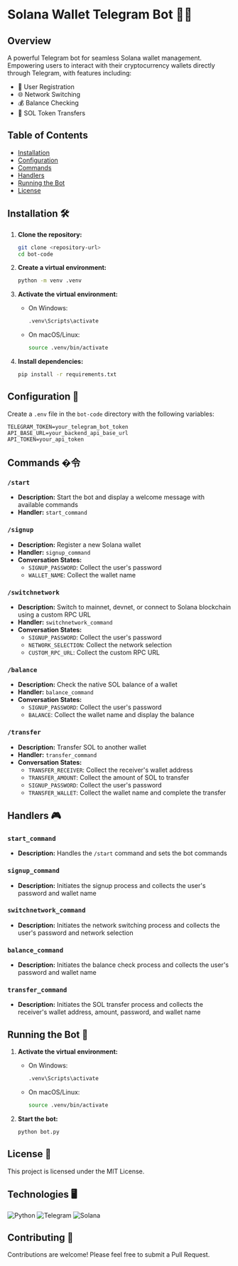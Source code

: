 # Solana Wallet Telegram Bot 🤖💸

## Overview

A powerful Telegram bot for seamless Solana wallet management. Empowering users to interact with their cryptocurrency wallets directly through Telegram, with features including:

- 📝 User Registration
- 🌐 Network Switching
- 💰 Balance Checking
- 💸 SOL Token Transfers

## Table of Contents

- [Installation](#installation)
- [Configuration](#configuration)
- [Commands](#commands)
- [Handlers](#handlers)
- [Running the Bot](#running-the-bot)
- [License](#license)

## Installation 🛠️

1. **Clone the repository:**
    ```sh
    git clone <repository-url>
    cd bot-code
    ```

2. **Create a virtual environment:**
    ```sh
    python -m venv .venv
    ```

3. **Activate the virtual environment:**
    - On Windows:
        ```sh
        .venv\Scripts\activate
        ```
    - On macOS/Linux:
        ```sh
        source .venv/bin/activate
        ```

4. **Install dependencies:**
    ```sh
    pip install -r requirements.txt
    ```

## Configuration 🔧

Create a `.env` file in the `bot-code` directory with the following variables:

```env
TELEGRAM_TOKEN=your_telegram_bot_token
API_BASE_URL=your_backend_api_base_url
API_TOKEN=your_api_token
```

## Commands �令

### `/start`
- **Description:** Start the bot and display a welcome message with available commands
- **Handler:** `start_command`

### `/signup`
- **Description:** Register a new Solana wallet
- **Handler:** `signup_command`
- **Conversation States:**
  - `SIGNUP_PASSWORD`: Collect the user's password
  - `WALLET_NAME`: Collect the wallet name

### `/switchnetwork`
- **Description:** Switch to mainnet, devnet, or connect to Solana blockchain using a custom RPC URL
- **Handler:** `switchnetwork_command`
- **Conversation States:**
  - `SIGNUP_PASSWORD`: Collect the user's password
  - `NETWORK_SELECTION`: Collect the network selection
  - `CUSTOM_RPC_URL`: Collect the custom RPC URL

### `/balance`
- **Description:** Check the native SOL balance of a wallet
- **Handler:** `balance_command`
- **Conversation States:**
  - `SIGNUP_PASSWORD`: Collect the user's password
  - `BALANCE`: Collect the wallet name and display the balance

### `/transfer`
- **Description:** Transfer SOL to another wallet
- **Handler:** `transfer_command`
- **Conversation States:**
  - `TRANSFER_RECEIVER`: Collect the receiver's wallet address
  - `TRANSFER_AMOUNT`: Collect the amount of SOL to transfer
  - `SIGNUP_PASSWORD`: Collect the user's password
  - `TRANSFER_WALLET`: Collect the wallet name and complete the transfer

## Handlers 🎮

### `start_command`
- **Description:** Handles the `/start` command and sets the bot commands

### `signup_command`
- **Description:** Initiates the signup process and collects the user's password and wallet name

### `switchnetwork_command`
- **Description:** Initiates the network switching process and collects the user's password and network selection

### `balance_command`
- **Description:** Initiates the balance check process and collects the user's password and wallet name

### `transfer_command`
- **Description:** Initiates the SOL transfer process and collects the receiver's wallet address, amount, password, and wallet name

## Running the Bot 🚀

1. **Activate the virtual environment:**
   - On Windows:
     ```sh
     .venv\Scripts\activate
     ```
   - On macOS/Linux:
     ```sh
     source .venv/bin/activate
     ```

2. **Start the bot:**
   ```sh
   python bot.py
   ```

## License 📄

This project is licensed under the MIT License.

## Technologies 🖥️

![Python](https://img.shields.io/badge/Python-blue?logo=python)
![Telegram](https://img.shields.io/badge/Telegram-blue?logo=telegram)
![Solana](https://img.shields.io/badge/Solana-purple?logo=solana)

## Contributing 🤝

Contributions are welcome! Please feel free to submit a Pull Request.
